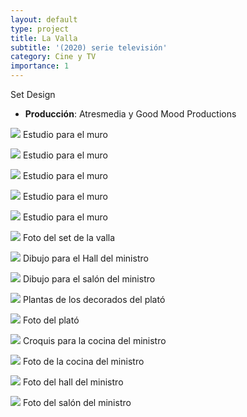 ```yaml
---
layout: default
type: project
title: La Valla
subtitle: '(2020) serie televisión'
category: Cine y TV
importance: 1
---
```


Set Design

- **Producción**: Atresmedia y Good Mood Productions


![](01.jpg)
Estudio para el muro

![](02.jpg)
Estudio para el muro

![](03.jpg)
Estudio para el muro

![](04.jpg)
Estudio para el muro

![](05.jpg)
Estudio para el muro

![](06.jpg)
Foto del set de la valla

![](07.jpg)
Dibujo para el Hall del ministro

![](08.jpg)
Dibujo para el salón del ministro

![](09.jpg)
Plantas de los decorados del plató

![](10.jpg)
Foto del plató

![](12.jpg)
Croquis para la cocina del ministro

![](13.jpg)
Foto de la cocina del ministro

![](14.jpg)
Foto del hall del ministro

![](15.jpg)
Foto del salón del ministro
